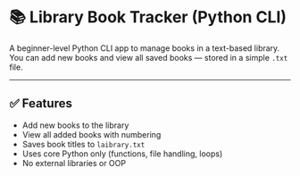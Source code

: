 # 📚 Library Book Tracker (Python CLI)

A beginner-level Python CLI app to manage books in a text-based library.  
You can add new books and view all saved books — stored in a simple `.txt` file.

---

## ✅ Features

- Add new books to the library
- View all added books with numbering
- Saves book titles to `laibrary.txt`
- Uses core Python only (functions, file handling, loops)
- No external libraries or OOP


